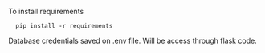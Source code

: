 To install requirements

 ```
   pip install -r requirements
 ```

Database credentials saved on .env file. Will be access through flask code. 
